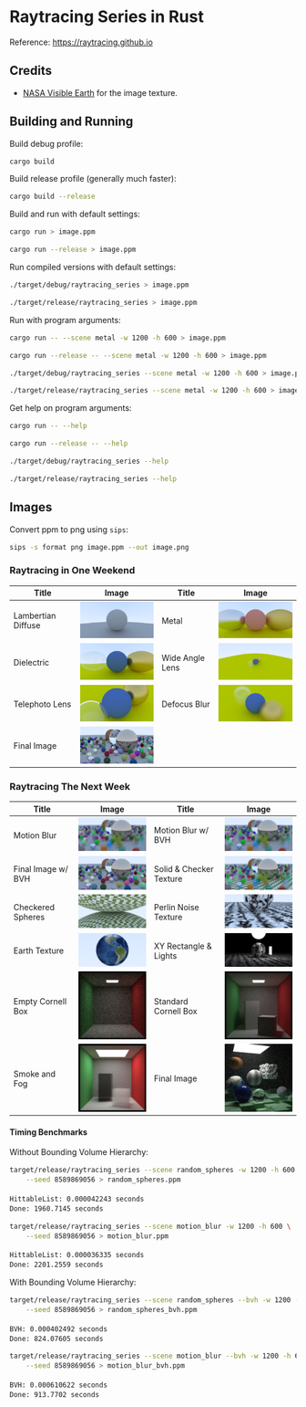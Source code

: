 # Raytracing Series in Rust

Reference: https://raytracing.github.io

## Credits

- [NASA Visible Earth](https://visibleearth.nasa.gov/images/73909/december-blue-marble-next-generation-w-topography-and-bathymetry) for the image texture.

## Building and Running

Build debug profile:

```bash
cargo build
```

Build release profile (generally much faster):

```bash
cargo build --release
```

Build and run with default settings:

```bash
cargo run > image.ppm
```

```bash
cargo run --release > image.ppm
```

Run compiled versions with default settings:

```bash
./target/debug/raytracing_series > image.ppm
```

```bash
./target/release/raytracing_series > image.ppm
```

Run with program arguments:

```bash
cargo run -- --scene metal -w 1200 -h 600 > image.ppm
```

```bash
cargo run --release -- --scene metal -w 1200 -h 600 > image.ppm
```

```bash
./target/debug/raytracing_series --scene metal -w 1200 -h 600 > image.ppm
```

```bash
./target/release/raytracing_series --scene metal -w 1200 -h 600 > image.ppm
```

Get help on program arguments:

```bash
cargo run -- --help
```

```bash
cargo run --release -- --help
```

```bash
./target/debug/raytracing_series --help
```

```bash
./target/release/raytracing_series --help
```

## Images

Convert ppm to png using `sips`:

```bash
sips -s format png image.ppm --out image.png
```

### Raytracing in One Weekend

| Title              | Image                                                     | Title           | Image                                               |
| ------------------ | --------------------------------------------------------- | --------------- | --------------------------------------------------- |
| Lambertian Diffuse | <img src="./images/lambertian_diffuse.png" width="200" /> | Metal           | <img src="./images/metal.png" width="200" />        |
| Dielectric         | <img src="./images/dielectric.png" width="200" />         | Wide Angle Lens | <img src="./images/wide_angle.png" width="200" />   |
| Telephoto Lens     | <img src="./images/telephoto.png" width="200" />          | Defocus Blur    | <img src="./images/defocus_blur.png" width="200" /> |
| Final Image        | <img src="./images/random_spheres.png" width="200" />     |                 |                                                     |

### Raytracing The Next Week

| Title              | Image                                                     | Title                       | Image                                                  |
| ------------------ | --------------------------------------------------------- | --------------------------- | ------------------------------------------------------ |
| Motion Blur        | <img src="./images/motion_blur.png" width="200" />        | Motion Blur w/ BVH          | <img src="./images/motion_blur_bvh.png" width="200" /> |
| Final Image w/ BVH | <img src="./images/random_spheres_bvh.png" width="200" /> | Solid &amp; Checker Texture | <img src="./images/checkered_floor.png" width="200" /> |
| Checkered Spheres  | <img src="./images/checkered_spheres.png" width="200" />  | Perlin Noise Texture        | <img src="./images/perlin_spheres.png" width="200" />  |
| Earth Texture      | <img src="./images/earth.png" width="200" />              | XY Rectangle &amp; Lights   | <img src="./images/simple_light.png" width="200" />    |
| Empty Cornell Box  | <img src="./images/empty_cornell_box.png" width="200" />  | Standard Cornell Box        | <img src="./images/cornell_box.png" width="200" />     |
| Smoke and Fog      | <img src="./images/smoke_and_fog.png" width="200" />      | Final Image                 | <img src="./images/final_next_week.png" width="200" /> |

#### Timing Benchmarks

Without Bounding Volume Hierarchy:

```bash
target/release/raytracing_series --scene random_spheres -w 1200 -h 600 \
    --seed 8589869056 > random_spheres.ppm

HittableList: 0.000042243 seconds
Done: 1960.7145 seconds
```

```bash
target/release/raytracing_series --scene motion_blur -w 1200 -h 600 \
    --seed 8589869056 > motion_blur.ppm

HittableList: 0.000036335 seconds
Done: 2201.2559 seconds
```

With Bounding Volume Hierarchy:

```bash
target/release/raytracing_series --scene random_spheres --bvh -w 1200 -h 600 \
    --seed 8589869056 > random_spheres_bvh.ppm

BVH: 0.000402492 seconds
Done: 824.07605 seconds
```

```bash
target/release/raytracing_series --scene motion_blur --bvh -w 1200 -h 600 \
    --seed 8589869056 > motion_blur_bvh.ppm

BVH: 0.000610622 seconds
Done: 913.7702 seconds
```
